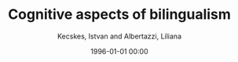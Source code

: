 ---
layout: post
title: Cognitive aspects of bilingualism

date: 1996-01-01 00:00
author: Kecskes, Istvan and Albertazzi, Liliana
link: https://doi.org/10.1007/978-1-4020-5935-3

year: 2007
---